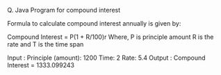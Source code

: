 Q. Java Program for compound interest


Formula to calculate compound interest annually is given by:

Compound Interest = P(1 + R/100)r
Where,
P is principle amount
R is the rate and
T is the time span


Input : Principle (amount): 1200
        Time: 2
        Rate: 5.4
Output : Compound Interest = 1333.099243